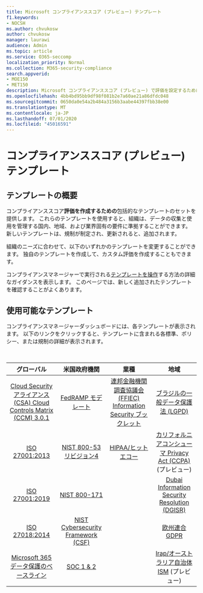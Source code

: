 ```yaml
---
title: Microsoft コンプライアンススコア (プレビュー) テンプレート
f1.keywords:
- NOCSH
ms.author: chvukosw
author: chvukosw
manager: laurawi
audience: Admin
ms.topic: article
ms.service: O365-seccomp
localization_priority: Normal
ms.collection: M365-security-compliance
search.appverid:
- MOE150
- MET150
description: Microsoft コンプライアンススコア (プレビュー) で評価を設定するために使用できるすべてのテンプレートを確認します。
ms.openlocfilehash: 4bb4bd95bb9df98f081b2e7a60ae21a86dfdc048
ms.sourcegitcommit: 0650da0e54a2b484a3156b3aabe44397fbb38e00
ms.translationtype: MT
ms.contentlocale: ja-JP
ms.lasthandoff: 07/01/2020
ms.locfileid: "45016591"
---
```

# <a name="compliance-score-preview-templates"></a>コンプライアンススコア (プレビュー) テンプレート

## <a name="templates-overview"></a>テンプレートの概要

コンプライアンススコア**評価を作成するための**包括的なテンプレートのセットを提供します。 これらのテンプレートを使用すると、組織は、データの収集と使用を管理する国内、地域、および業界固有の要件に準拠することができます。 新しいテンプレートは、規制が制定され、更新されると、追加されます。

組織のニーズに合わせて、以下のいずれかのテンプレートを変更することができます。 独自のテンプレートを作成して、カスタム評価を作成することもできます。 

コンプライアンスマネージャーで実行される[テンプレートを操作](working-with-compliance-manager.md#templates)する方法の詳細なガイダンスを表示します。 このページでは、新しく追加されたテンプレートを確認することがよくあります。

## <a name="available-templates"></a>使用可能なテンプレート

コンプライアンスマネージャーダッシュボードには、各テンプレートが表示されます。 以下のリンクをクリックすると、テンプレートに含まれる各標準、ポリシー、または規制の詳細が表示されます。

<br>

| グローバル |米国政府機関| 業種|地域|
| :---: |:---:|:---:|:---:|
|[Cloud Security アライアンス (CSA) Cloud Controls Matrix (CCM) 3.0.1](offering-csa-star-attestation.md) | [FedRAMP モデレート](offering-fedramp.md)| [連邦金融機関調査協議会 (FFIEC) Information Security ブックレット](offering-ffiec-us.md) |[ブラジルの一般データ保護法 (LGPD)](https://go.microsoft.com/fwlink/?linkid=2115387) |
|[ISO 27001:2013](https://go.microsoft.com/fwlink/?linkid=2109073) | [NIST 800-53 リビジョン4](https://go.microsoft.com/fwlink/?linkid=2109075) | [HIPAA/ヒットエコー](offering-hipaa-hitech.md) | [カリフォルニアコンシューマ Privacy Act (CCPA)](offering-ccpa.md) (プレビュー)
|[ISO 27001:2019](offering-iso-27701.md)  | [NIST 800-171](offering-nist-sp-800-171.md)|  | [Dubai Information Security Resolution (DGISR)](https://go.microsoft.com/fwlink/?linkid=2131193) |
| [ISO 27018:2014](offering-iso-27018.md) | [NIST Cybersecurity Framework (CSF)](offering-nist-csf.md) |  |[欧州連合 GDPR](gdpr.md) |
| [Microsoft 365 データ保護のベースライン](compliance-score-methodology.md#initial-score-based-on-microsoft-365-data-protection-baseline) | [SOC 1 & 2](offering-soc.md) |  | [Irap/オーストラリア自治体 ISM](offering-ccsl-irap-australia.md) (プレビュー) |